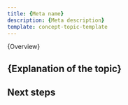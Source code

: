 ```yaml
---
title: {Meta name}
description: {Meta description}
template: concept-topic-template
---
```


<!---Concept topics explain background information and provide context-specific knowledge on a particular topic. The goal of a concept article is to help readers understand a task or a feature. Make sure you create separate pages for major topics.
-->

{Overview}

<!---
State the purpose of the article. Explain how the reader will benefit from reading it. Explain the background about the topic: what is it? Why do we have? Why do people need it?
-->

## {Explanation of the topic}

<!---Explain your topic. Use real-live examples, schemas, tables, and images. Make sure not to include instructions, procedures, or any content that doesn't focus solely on building upon the conceptual understanding of the concept topic. If needed, write a HowTo article (we have a template for it as well) and link it to the concept topic.-->

## Next steps

<!---Specify what people can do with the described concept and give links to the respective HowTo guides of how they can do it.-->

